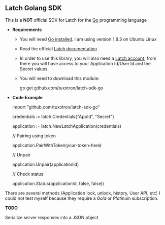 ## Latch Golang SDK 

This is a **NOT** official SDK for Latch for the [Go](https://golang.org/) programming language

* **Requirements**

    - You will need [Go installed](https://golang.org/doc/install). I am using version 1.8.3 on Ubuntu Linux
    - Read the official [Latch documentation](https://latch.elevenpaths.com/www/developers/doc_api)
    - In order to use this library, you will also need a [Latch account](https://latch.elevenpaths.com/), from there you will have access to your Application Id/User Id and the Secret values.
    - You will need to download this module:


        go get github.com/tuxotron/latch-sdk-go

* **Code Example**

    

    import "github.com/tuxotron/latch-sdk-go"

    credentials := latch.Credentials{"AppId", "Secret"}
    
    application := latch.NewLatchApplication(credentials)

    // Pairing using token
    
    application.PairWithToken(your-token-here)
    
    // Unpair
    
    application.Unpair(applicationId)
    
    // Check status
    
    application.Status(applicationId, false, false))
    
    
There are several methods (Application lock, unlock, history, User API, etc) I could not test myself because they require a *Gold* or *Platinum* subscription. 

**TODO**

Serialize server responses into a JSON object